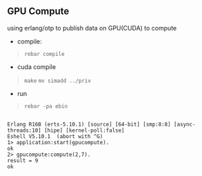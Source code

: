 ## GPU Compute

using erlang/otp to publish data on GPU(CUDA) to compute

* compile:

> `rebar compile`

* cuda compile

> `make`
> `mv simadd ../priv`

* run

> `rebar -pa ebin`

> ```
    Erlang R16B (erts-5.10.1) [source] [64-bit] [smp:8:8] [async-threads:10] [hipe] [kernel-poll:false]
    Eshell V5.10.1  (abort with ^G)
    1> application:start(gpucompute).
    ok
    2> gpucompute:compute(2,7).
    result = 9
    ok
  ```
